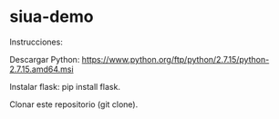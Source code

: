 # siua-demo

Instrucciones:

Descargar Python: https://www.python.org/ftp/python/2.7.15/python-2.7.15.amd64.msi

Instalar flask: pip install flask.

Clonar este repositorio (git clone).
